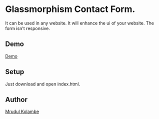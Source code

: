 # Glassmorphism Contact Form.
It can be used in any website. It will enhance the ui of your website. The form
isn't responsive.

## Demo 
[Demo](https://user-images.githubusercontent.com/83169198/135864415-1a41e951-15a7-4f9b-8087-40fe61481c15.png)


## Setup 
Just download and open index.html.

## Author 
[Mrudul Kolambe](https://github.com/mrudulkolambe/)
